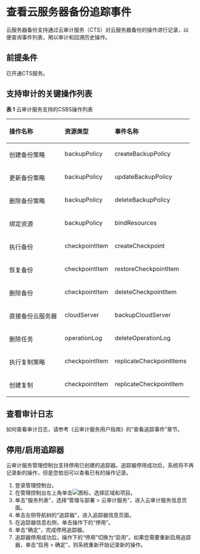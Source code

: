 # 查看云服务器备份追踪事件<a name="ZH-CN_TOPIC_0056584634"></a>

云服务器备份支持通过云审计服务（CTS）对云服务器备份的操作进行记录，以便查询事件列表，用以审计和回溯历史操作。

## 前提条件<a name="section949561705815"></a>

已开通CTS服务。

## 支持审计的关键操作列表<a name="section7973844806"></a>

**表 1**  云审计服务支持的CSBS操作列表

<a name="table5747185111210"></a>
<table><thead align="left"><tr id="zh-cn_topic_0100273724_zh-cn_topic_0100240378_row58519169115354"><th class="cellrowborder" valign="top" width="30.303030303030305%" id="mcps1.2.4.1.1"><p id="zh-cn_topic_0100273724_zh-cn_topic_0100240378_p42432215115354"><a name="zh-cn_topic_0100273724_zh-cn_topic_0100240378_p42432215115354"></a><a name="zh-cn_topic_0100273724_zh-cn_topic_0100240378_p42432215115354"></a>操作名称</p>
</th>
<th class="cellrowborder" valign="top" width="27.27272727272727%" id="mcps1.2.4.1.2"><p id="zh-cn_topic_0100273724_zh-cn_topic_0100240378_p14457390115354"><a name="zh-cn_topic_0100273724_zh-cn_topic_0100240378_p14457390115354"></a><a name="zh-cn_topic_0100273724_zh-cn_topic_0100240378_p14457390115354"></a>资源类型</p>
</th>
<th class="cellrowborder" valign="top" width="42.42424242424242%" id="mcps1.2.4.1.3"><p id="zh-cn_topic_0100273724_zh-cn_topic_0100240378_p30197933115354"><a name="zh-cn_topic_0100273724_zh-cn_topic_0100240378_p30197933115354"></a><a name="zh-cn_topic_0100273724_zh-cn_topic_0100240378_p30197933115354"></a>事件名称</p>
</th>
</tr>
</thead>
<tbody><tr id="zh-cn_topic_0100273724_zh-cn_topic_0100240378_row30113533115354"><td class="cellrowborder" valign="top" width="30.303030303030305%" headers="mcps1.2.4.1.1 "><p id="zh-cn_topic_0100273724_zh-cn_topic_0100240378_p4574951193117"><a name="zh-cn_topic_0100273724_zh-cn_topic_0100240378_p4574951193117"></a><a name="zh-cn_topic_0100273724_zh-cn_topic_0100240378_p4574951193117"></a>创建备份策略</p>
</td>
<td class="cellrowborder" valign="top" width="27.27272727272727%" headers="mcps1.2.4.1.2 "><p id="zh-cn_topic_0100273724_zh-cn_topic_0100240378_p3486884093139"><a name="zh-cn_topic_0100273724_zh-cn_topic_0100240378_p3486884093139"></a><a name="zh-cn_topic_0100273724_zh-cn_topic_0100240378_p3486884093139"></a>backupPolicy</p>
</td>
<td class="cellrowborder" valign="top" width="42.42424242424242%" headers="mcps1.2.4.1.3 "><p id="zh-cn_topic_0100273724_zh-cn_topic_0100240378_p3693257093147"><a name="zh-cn_topic_0100273724_zh-cn_topic_0100240378_p3693257093147"></a><a name="zh-cn_topic_0100273724_zh-cn_topic_0100240378_p3693257093147"></a>createBackupPolicy</p>
</td>
</tr>
<tr id="zh-cn_topic_0100273724_zh-cn_topic_0100240378_row34376163115354"><td class="cellrowborder" valign="top" width="30.303030303030305%" headers="mcps1.2.4.1.1 "><p id="zh-cn_topic_0100273724_zh-cn_topic_0100240378_p6539712493117"><a name="zh-cn_topic_0100273724_zh-cn_topic_0100240378_p6539712493117"></a><a name="zh-cn_topic_0100273724_zh-cn_topic_0100240378_p6539712493117"></a>更新备份策略</p>
</td>
<td class="cellrowborder" valign="top" width="27.27272727272727%" headers="mcps1.2.4.1.2 "><p id="zh-cn_topic_0100273724_zh-cn_topic_0100240378_p5223432793139"><a name="zh-cn_topic_0100273724_zh-cn_topic_0100240378_p5223432793139"></a><a name="zh-cn_topic_0100273724_zh-cn_topic_0100240378_p5223432793139"></a>backupPolicy</p>
</td>
<td class="cellrowborder" valign="top" width="42.42424242424242%" headers="mcps1.2.4.1.3 "><p id="zh-cn_topic_0100273724_zh-cn_topic_0100240378_p1318934093147"><a name="zh-cn_topic_0100273724_zh-cn_topic_0100240378_p1318934093147"></a><a name="zh-cn_topic_0100273724_zh-cn_topic_0100240378_p1318934093147"></a>updateBackupPolicy</p>
</td>
</tr>
<tr id="zh-cn_topic_0100273724_zh-cn_topic_0100240378_row53620251115354"><td class="cellrowborder" valign="top" width="30.303030303030305%" headers="mcps1.2.4.1.1 "><p id="zh-cn_topic_0100273724_zh-cn_topic_0100240378_p2721032193117"><a name="zh-cn_topic_0100273724_zh-cn_topic_0100240378_p2721032193117"></a><a name="zh-cn_topic_0100273724_zh-cn_topic_0100240378_p2721032193117"></a>删除备份策略</p>
</td>
<td class="cellrowborder" valign="top" width="27.27272727272727%" headers="mcps1.2.4.1.2 "><p id="zh-cn_topic_0100273724_zh-cn_topic_0100240378_p2809890693139"><a name="zh-cn_topic_0100273724_zh-cn_topic_0100240378_p2809890693139"></a><a name="zh-cn_topic_0100273724_zh-cn_topic_0100240378_p2809890693139"></a>backupPolicy</p>
</td>
<td class="cellrowborder" valign="top" width="42.42424242424242%" headers="mcps1.2.4.1.3 "><p id="zh-cn_topic_0100273724_zh-cn_topic_0100240378_p1846189093147"><a name="zh-cn_topic_0100273724_zh-cn_topic_0100240378_p1846189093147"></a><a name="zh-cn_topic_0100273724_zh-cn_topic_0100240378_p1846189093147"></a>deleteBackupPolicy</p>
</td>
</tr>
<tr id="zh-cn_topic_0100273724_zh-cn_topic_0100240378_row25678858115354"><td class="cellrowborder" valign="top" width="30.303030303030305%" headers="mcps1.2.4.1.1 "><p id="zh-cn_topic_0100273724_zh-cn_topic_0100240378_p3920980293117"><a name="zh-cn_topic_0100273724_zh-cn_topic_0100240378_p3920980293117"></a><a name="zh-cn_topic_0100273724_zh-cn_topic_0100240378_p3920980293117"></a>绑定资源</p>
</td>
<td class="cellrowborder" valign="top" width="27.27272727272727%" headers="mcps1.2.4.1.2 "><p id="zh-cn_topic_0100273724_zh-cn_topic_0100240378_p1589930893139"><a name="zh-cn_topic_0100273724_zh-cn_topic_0100240378_p1589930893139"></a><a name="zh-cn_topic_0100273724_zh-cn_topic_0100240378_p1589930893139"></a>backupPolicy</p>
</td>
<td class="cellrowborder" valign="top" width="42.42424242424242%" headers="mcps1.2.4.1.3 "><p id="zh-cn_topic_0100273724_zh-cn_topic_0100240378_p3694526293147"><a name="zh-cn_topic_0100273724_zh-cn_topic_0100240378_p3694526293147"></a><a name="zh-cn_topic_0100273724_zh-cn_topic_0100240378_p3694526293147"></a>bindResources</p>
</td>
</tr>
<tr id="zh-cn_topic_0100273724_zh-cn_topic_0100240378_row17224032115354"><td class="cellrowborder" valign="top" width="30.303030303030305%" headers="mcps1.2.4.1.1 "><p id="zh-cn_topic_0100273724_zh-cn_topic_0100240378_p6267880193117"><a name="zh-cn_topic_0100273724_zh-cn_topic_0100240378_p6267880193117"></a><a name="zh-cn_topic_0100273724_zh-cn_topic_0100240378_p6267880193117"></a>执行备份</p>
</td>
<td class="cellrowborder" valign="top" width="27.27272727272727%" headers="mcps1.2.4.1.2 "><p id="zh-cn_topic_0100273724_zh-cn_topic_0100240378_p4787131293139"><a name="zh-cn_topic_0100273724_zh-cn_topic_0100240378_p4787131293139"></a><a name="zh-cn_topic_0100273724_zh-cn_topic_0100240378_p4787131293139"></a>checkpointItem</p>
</td>
<td class="cellrowborder" valign="top" width="42.42424242424242%" headers="mcps1.2.4.1.3 "><p id="zh-cn_topic_0100273724_zh-cn_topic_0100240378_p2244154693147"><a name="zh-cn_topic_0100273724_zh-cn_topic_0100240378_p2244154693147"></a><a name="zh-cn_topic_0100273724_zh-cn_topic_0100240378_p2244154693147"></a>createCheckpoint</p>
</td>
</tr>
<tr id="zh-cn_topic_0100273724_zh-cn_topic_0100240378_row16926695115354"><td class="cellrowborder" valign="top" width="30.303030303030305%" headers="mcps1.2.4.1.1 "><p id="zh-cn_topic_0100273724_zh-cn_topic_0100240378_p6324070093117"><a name="zh-cn_topic_0100273724_zh-cn_topic_0100240378_p6324070093117"></a><a name="zh-cn_topic_0100273724_zh-cn_topic_0100240378_p6324070093117"></a>恢复备份</p>
</td>
<td class="cellrowborder" valign="top" width="27.27272727272727%" headers="mcps1.2.4.1.2 "><p id="zh-cn_topic_0100273724_zh-cn_topic_0100240378_p927949193139"><a name="zh-cn_topic_0100273724_zh-cn_topic_0100240378_p927949193139"></a><a name="zh-cn_topic_0100273724_zh-cn_topic_0100240378_p927949193139"></a>checkpointItem</p>
</td>
<td class="cellrowborder" valign="top" width="42.42424242424242%" headers="mcps1.2.4.1.3 "><p id="zh-cn_topic_0100273724_zh-cn_topic_0100240378_p3920599593147"><a name="zh-cn_topic_0100273724_zh-cn_topic_0100240378_p3920599593147"></a><a name="zh-cn_topic_0100273724_zh-cn_topic_0100240378_p3920599593147"></a>restoreCheckpointItem</p>
</td>
</tr>
<tr id="zh-cn_topic_0100273724_zh-cn_topic_0100240378_row511624993112"><td class="cellrowborder" valign="top" width="30.303030303030305%" headers="mcps1.2.4.1.1 "><p id="zh-cn_topic_0100273724_zh-cn_topic_0100240378_p6579022393117"><a name="zh-cn_topic_0100273724_zh-cn_topic_0100240378_p6579022393117"></a><a name="zh-cn_topic_0100273724_zh-cn_topic_0100240378_p6579022393117"></a>删除备份</p>
</td>
<td class="cellrowborder" valign="top" width="27.27272727272727%" headers="mcps1.2.4.1.2 "><p id="zh-cn_topic_0100273724_zh-cn_topic_0100240378_p5386284793139"><a name="zh-cn_topic_0100273724_zh-cn_topic_0100240378_p5386284793139"></a><a name="zh-cn_topic_0100273724_zh-cn_topic_0100240378_p5386284793139"></a>checkpointItem</p>
</td>
<td class="cellrowborder" valign="top" width="42.42424242424242%" headers="mcps1.2.4.1.3 "><p id="zh-cn_topic_0100273724_zh-cn_topic_0100240378_p5990372593147"><a name="zh-cn_topic_0100273724_zh-cn_topic_0100240378_p5990372593147"></a><a name="zh-cn_topic_0100273724_zh-cn_topic_0100240378_p5990372593147"></a>deleteCheckpointItem</p>
</td>
</tr>
<tr id="zh-cn_topic_0100273724_zh-cn_topic_0100240378_row60602525115354"><td class="cellrowborder" valign="top" width="30.303030303030305%" headers="mcps1.2.4.1.1 "><p id="zh-cn_topic_0100273724_zh-cn_topic_0100240378_p4534433393117"><a name="zh-cn_topic_0100273724_zh-cn_topic_0100240378_p4534433393117"></a><a name="zh-cn_topic_0100273724_zh-cn_topic_0100240378_p4534433393117"></a>直接备份云服务器</p>
</td>
<td class="cellrowborder" valign="top" width="27.27272727272727%" headers="mcps1.2.4.1.2 "><p id="zh-cn_topic_0100273724_zh-cn_topic_0100240378_p733073093139"><a name="zh-cn_topic_0100273724_zh-cn_topic_0100240378_p733073093139"></a><a name="zh-cn_topic_0100273724_zh-cn_topic_0100240378_p733073093139"></a>cloudServer</p>
</td>
<td class="cellrowborder" valign="top" width="42.42424242424242%" headers="mcps1.2.4.1.3 "><p id="zh-cn_topic_0100273724_zh-cn_topic_0100240378_p4905462193147"><a name="zh-cn_topic_0100273724_zh-cn_topic_0100240378_p4905462193147"></a><a name="zh-cn_topic_0100273724_zh-cn_topic_0100240378_p4905462193147"></a>backupCloudServer</p>
</td>
</tr>
<tr id="zh-cn_topic_0100273724_zh-cn_topic_0100240378_row464845610059"><td class="cellrowborder" valign="top" width="30.303030303030305%" headers="mcps1.2.4.1.1 "><p id="zh-cn_topic_0100273724_zh-cn_topic_0100240378_p3845772793117"><a name="zh-cn_topic_0100273724_zh-cn_topic_0100240378_p3845772793117"></a><a name="zh-cn_topic_0100273724_zh-cn_topic_0100240378_p3845772793117"></a>删除任务</p>
</td>
<td class="cellrowborder" valign="top" width="27.27272727272727%" headers="mcps1.2.4.1.2 "><p id="zh-cn_topic_0100273724_zh-cn_topic_0100240378_p4250238293139"><a name="zh-cn_topic_0100273724_zh-cn_topic_0100240378_p4250238293139"></a><a name="zh-cn_topic_0100273724_zh-cn_topic_0100240378_p4250238293139"></a>operationLog</p>
</td>
<td class="cellrowborder" valign="top" width="42.42424242424242%" headers="mcps1.2.4.1.3 "><p id="zh-cn_topic_0100273724_zh-cn_topic_0100240378_p5890324493147"><a name="zh-cn_topic_0100273724_zh-cn_topic_0100240378_p5890324493147"></a><a name="zh-cn_topic_0100273724_zh-cn_topic_0100240378_p5890324493147"></a>deleteOperationLog</p>
</td>
</tr>
<tr id="zh-cn_topic_0100273724_row1072643511517"><td class="cellrowborder" valign="top" width="30.303030303030305%" headers="mcps1.2.4.1.1 "><p id="zh-cn_topic_0100273724_p182107401051"><a name="zh-cn_topic_0100273724_p182107401051"></a><a name="zh-cn_topic_0100273724_p182107401051"></a>执行复制策略</p>
</td>
<td class="cellrowborder" valign="top" width="27.27272727272727%" headers="mcps1.2.4.1.2 "><p id="zh-cn_topic_0100273724_p480514448517"><a name="zh-cn_topic_0100273724_p480514448517"></a><a name="zh-cn_topic_0100273724_p480514448517"></a>checkpointItem</p>
</td>
<td class="cellrowborder" valign="top" width="42.42424242424242%" headers="mcps1.2.4.1.3 "><p id="zh-cn_topic_0100273724_p1266444814514"><a name="zh-cn_topic_0100273724_p1266444814514"></a><a name="zh-cn_topic_0100273724_p1266444814514"></a>replicateCheckpointItems</p>
</td>
</tr>
<tr id="zh-cn_topic_0100273724_row19726183516512"><td class="cellrowborder" valign="top" width="30.303030303030305%" headers="mcps1.2.4.1.1 "><p id="zh-cn_topic_0100273724_p1421016401859"><a name="zh-cn_topic_0100273724_p1421016401859"></a><a name="zh-cn_topic_0100273724_p1421016401859"></a>创建复制</p>
</td>
<td class="cellrowborder" valign="top" width="27.27272727272727%" headers="mcps1.2.4.1.2 "><p id="zh-cn_topic_0100273724_p1880520443517"><a name="zh-cn_topic_0100273724_p1880520443517"></a><a name="zh-cn_topic_0100273724_p1880520443517"></a>checkpointItem</p>
</td>
<td class="cellrowborder" valign="top" width="42.42424242424242%" headers="mcps1.2.4.1.3 "><p id="zh-cn_topic_0100273724_p366410481156"><a name="zh-cn_topic_0100273724_p366410481156"></a><a name="zh-cn_topic_0100273724_p366410481156"></a>replicateCheckpointItem</p>
</td>
</tr>
</tbody>
</table>

## 查看审计日志<a name="section3865142745819"></a>

如何查看审计日志，请参考《云审计服务用户指南》的“查看追踪事件”章节。

## 停用/启用追踪器<a name="section8942195284715"></a>

云审计服务管理控制台支持停用已创建的追踪器。追踪器停用成功后，系统将不再记录新的操作，但是您依旧可以查看已有的操作记录。

1.  登录管理控制台。
2.  在管理控制台左上角单击![](figures/project.png)图标，选择区域和项目。
3.  单击“服务列表”，选择“管理与部署 \> 云审计服务”，进入云审计服务信息页面。
4.  单击左侧导航树的“追踪器”，进入追踪器信息页面。
5.  在追踪器信息右侧，单击操作下的“停用”。
6.  单击“确定”，完成停用追踪器。
7.  追踪器停用成功后，操作下的“停用”切换为“启用”。如果您需要重新启用追踪器，单击“启用 \> 确定”，则系统重新开始记录新的操作。

